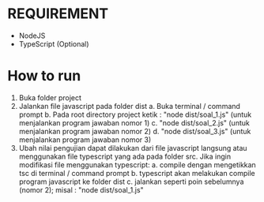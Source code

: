 # REQUIREMENT
- NodeJS
- TypeScript (Optional)

# How to run
1. Buka folder project
2. Jalankan file javascript pada folder dist
	a. Buka terminal / command prompt
	b. Pada root directory project ketik : "node dist/soal_1.js" (untuk menjalankan program jawaban nomor 1)
	c. "node dist/soal_2.js" (untuk menjalankan program jawaban nomor 2)
	d. "node dist/soal_3.js" (untuk menjalankan program jawaban nomor 3)
3. Ubah nilai pengujian dapat dilakukan dari file javascript langsung atau menggunakan file typescript yang ada pada folder src. Jika ingin modifikasi file menggunakan typescript:
	a. compile dengan mengetikkan tsc di terminal / command prompt
	b. typescript akan melakukan compile program javascript ke folder dist
	c. jalankan seperti poin sebelumnya (nomor 2); misal : "node dist/soal_1.js"